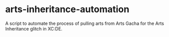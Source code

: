 # arts-inheritance-automation
 A script to automate the process of pulling arts from Arts Gacha for the Arts Inheritance glitch in XC:DE.
